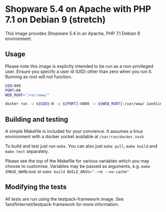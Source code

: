 # Shopware 5.4 on Apache with PHP 7.1 on Debian 9 (stretch)

This image provides Shopware 5.4 in an Apache, PHP 7.1 Debian 9 environment.

## Usage

Please note this image is explictly intended to be run as a non-privileged user. Ensure you specify a user id (UID) other than zero when you run it. Running as root will not function.


```bash
UID=999
PORT=80
WEB_ROOT="/var/www/"

docker run -u ${UID}:0 -p ${PORT}:8080 -v ${WEB_ROOT}:/var/www/ 1and1internet/debian-9-apache-php-7.1-shopware-5.4
```

## Building and testing

A simple Makefile is included for your convience. It assumes a linux environment with a docker socket available at `/var/run/docker.sock`

To build and test just run `make`.
You can also just `make pull`, `make build` and `make test` separately.

Please see the top of the Makefile for various variables which you may choose to customise. Variables may be passed as arguments, e.g. `make IMAGE_NAME=bob` or `make build BUILD_ARGS="--rm --no-cache"`

## Modifying the tests

All tests are run using the testpack-framework image. See 1and1internet/testpack-framework for more information.